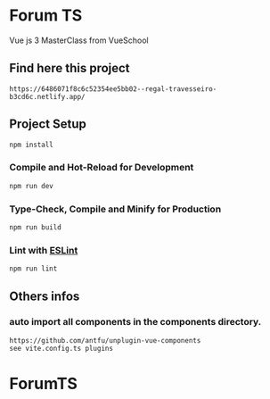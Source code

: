 # Forum TS

Vue js 3 MasterClass from VueSchool

## Find here this project 
```
https://6486071f8c6c52354ee5bb02--regal-travesseiro-b3cd6c.netlify.app/
```

## Project Setup

```sh
npm install
```

### Compile and Hot-Reload for Development

```sh
npm run dev
```

### Type-Check, Compile and Minify for Production

```sh
npm run build
```

### Lint with [ESLint](https://eslint.org/)

```sh
npm run lint
```

## Others infos

### auto import all components in the components directory.
```
https://github.com/antfu/unplugin-vue-components
see vite.config.ts plugins
```
# ForumTS
